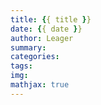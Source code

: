 ```yaml
---
title: {{ title }}
date: {{ date }}
author: Leager
summary:
categories:
tags:
img:
mathjax: true
---
```

